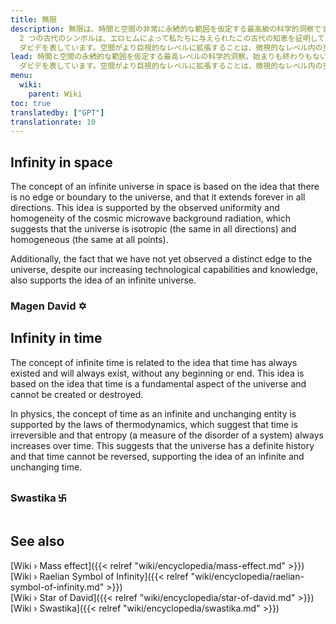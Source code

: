 ```yaml
---
title: 無限
description: 無限は、時間と空間の非常に永続的な範囲を仮定する最高級の科学的洞察です。始まりも終わりもないように中心もありません。世界中と時代を超えて知られている
  2 つの古代のシンボルは、エロヒムによって私たちに与えられたこの古代の知恵を証明しています。すなわち、時間と永遠の循環性を表すスワスティカと、上にあるものは下にあり、その方法を意味するマゲン
  ダビデを表しています。空間がより巨視的なレベルに拡張することは、微視的なレベル内の空間が折りたたまれる方法と同じです。
lead: 時間と空間の永続的な範囲を仮定する最高レベルの科学的洞察。始まりも終わりもないように中心もありません。世界中と時代を超えて知られている 2 つの古代のシンボルは、エロヒムによって私たちに与えられたこの古代の知恵を証明しています。すなわち、時間と永遠の循環性を表すスワスティカと、上にあるものは下にあり、その方法を意味するマゲン
  ダビデを表しています。空間がより巨視的なレベルに拡張することは、微視的なレベル内の空間が折りたたまれる方法と同じです。
menu:
  wiki:
    parent: Wiki
toc: true
translatedby: ["GPT"]
translationrate: 10
---
```


## Infinity in space

The concept of an infinite universe in space is based on the idea that there is no edge or boundary to the universe, and that it extends forever in all directions. This idea is supported by the observed uniformity and homogeneity of the cosmic microwave background radiation, which suggests that the universe is isotropic (the same in all directions) and homogeneous (the same at all points).

Additionally, the fact that we have not yet observed a distinct edge to the universe, despite our increasing technological capabilities and knowledge, also supports the idea of an infinite universe.

### Magen David ✡

## Infinity in time

The concept of infinite time is related to the idea that time has always existed and will always exist, without any beginning or end. This idea is based on the idea that time is a fundamental aspect of the universe and cannot be created or destroyed.

In physics, the concept of time as an infinite and unchanging entity is supported by the laws of thermodynamics, which suggest that time is irreversible and that entropy (a measure of the disorder of a system) always increases over time. This suggests that the universe has a definite history and that time cannot be reversed, supporting the idea of an infinite and unchanging time.

### Swastika ࿕

## See also

[Wiki › Mass effect]({{< relref "wiki/encyclopedia/mass-effect.md" >}})</br>
[Wiki › Raelian Symbol of Infinity]({{< relref "wiki/encyclopedia/raelian-symbol-of-infinity.md" >}})</br>
[Wiki › Star of David]({{< relref "wiki/encyclopedia/star-of-david.md" >}})</br>
[Wiki › Swastika]({{< relref "wiki/encyclopedia/swastika.md" >}})</br>
